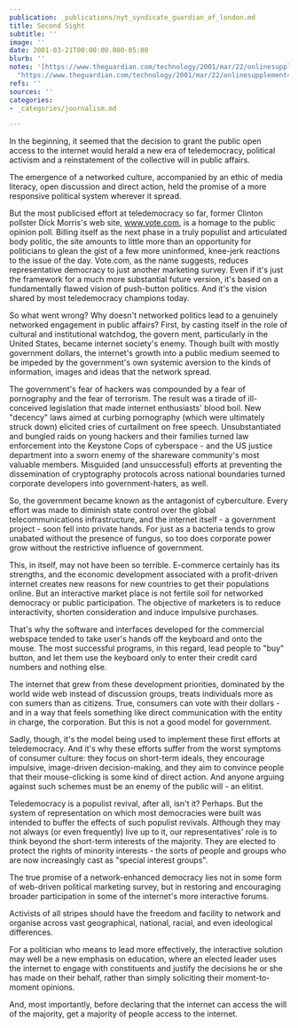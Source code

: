 ```yaml
---
publication: _publications/nyt_syndicate_guardian_of_london.md
title: Second Sight
subtitle: ''
image: ''
date: 2001-03-21T00:00:00.000-05:00
blurb: ''
notes: '[https://www.theguardian.com/technology/2001/mar/22/onlinesupplement4](https://www.theguardian.com/technology/2001/mar/22/onlinesupplement4
  "https://www.theguardian.com/technology/2001/mar/22/onlinesupplement4")'
refs: ''
sources: ''
categories:
- _categories/journalism.md

---
```

In the beginning, it seemed that the decision to grant the public open access to the internet would herald a new era of teledemocracy, political activism and a reinstatement of the collective will in public affairs.

The emergence of a networked culture, accompanied by an ethic of media literacy, open discussion and direct action, held the promise of a more responsive political system wherever it spread.

But the most publicised effort at teledemocracy so far, former Clinton pollster Dick Morris's web site, www.vote.com, is a homage to the public opinion poll. Billing itself as the next phase in a truly populist and articulated body politic, the site amounts to little more than an opportunity for politicians to glean the gist of a few more uninformed, knee-jerk reactions to the issue of the day. Vote.com, as the name suggests, reduces representative democracy to just another marketing survey. Even if it's just the framework for a much more substantial future version, it's based on a fundamentally flawed vision of push-button politics. And it's the vision shared by most teledemocracy champions today.

So what went wrong? Why doesn't networked politics lead to a genuinely networked engagement in public affairs? First, by casting itself in the role of cultural and institutional watchdog, the govern ment, particularly in the United States, became internet society's enemy. Though built with mostly government dollars, the internet's growth into a public medium seemed to be impeded by the government's own systemic aversion to the kinds of information, images and ideas that the network spread.

The government's fear of hackers was compounded by a fear of pornography and the fear of terrorism. The result was a tirade of ill-conceived legislation that made internet enthusiasts' blood boil. New "decency" laws aimed at curbing pornography (which were ultimately struck down) elicited cries of curtailment on free speech. Unsubstantiated and bungled raids on young hackers and their families turned law enforcement into the Keystone Cops of cyberspace - and the US justice department into a sworn enemy of the shareware community's most valuable members. Misguided (and unsuccessful) efforts at preventing the dissemination of cryptography protocols across national boundaries turned corporate developers into government-haters, as well.

So, the government became known as the antagonist of cyberculture. Every effort was made to diminish state control over the global telecommunications infrastructure, and the internet itself - a government project - soon fell into private hands. For just as a bacteria tends to grow unabated without the presence of fungus, so too does corporate power grow without the restrictive influence of government.

This, in itself, may not have been so terrible. E-commerce certainly has its strengths, and the economic development associated with a profit-driven internet creates new reasons for new countries to get their populations online. But an interactive market place is not fertile soil for networked democracy or public participation. The objective of marketers is to reduce interactivity, shorten consideration and induce impulsive purchases.

That's why the software and interfaces developed for the commercial webspace tended to take user's hands off the keyboard and onto the mouse. The most successful programs, in this regard, lead people to "buy" button, and let them use the keyboard only to enter their credit card numbers and nothing else.

The internet that grew from these development priorities, dominated by the world wide web instead of discussion groups, treats individuals more as con sumers than as citizens. True, consumers can vote with their dollars - and in a way that feels something like direct communication with the entity in charge, the corporation. But this is not a good model for government.

Sadly, though, it's the model being used to implement these first efforts at teledemocracy. And it's why these efforts suffer from the worst symptoms of consumer culture: they focus on short-term ideals, they encourage impulsive, image-driven decision-making, and they aim to convince people that their mouse-clicking is some kind of direct action. And anyone arguing against such schemes must be an enemy of the public will - an elitist.

Teledemocracy is a populist revival, after all, isn't it? Perhaps. But the system of representation on which most democracies were built was intended to buffer the effects of such populist revivals. Although they may not always (or even frequently) live up to it, our representatives' role is to think beyond the short-term interests of the majority. They are elected to protect the rights of minority interests - the sorts of people and groups who are now increasingly cast as "special interest groups".

The true promise of a network-enhanced democracy lies not in some form of web-driven political marketing survey, but in restoring and encouraging broader participation in some of the internet's more interactive forums.

Activists of all stripes should have the freedom and facility to network and organise across vast geographical, national, racial, and even ideological differences.

For a politician who means to lead more effectively, the interactive solution may well be a new emphasis on education, where an elected leader uses the internet to engage with constituents and justify the decisions he or she has made on their behalf, rather than simply soliciting their moment-to-moment opinions.

And, most importantly, before declaring that the internet can access the will of the majority, get a majority of people access to the internet.